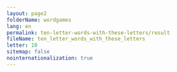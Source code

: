```yaml
---
layout: page2
folderName: wordgames
lang: en
permalink: ten-letter-words-with-these-letters/result
fileName: ten_letter_words_with_these_letters
letter: 10
sitemap: false
nointernationalization: true
---
```

